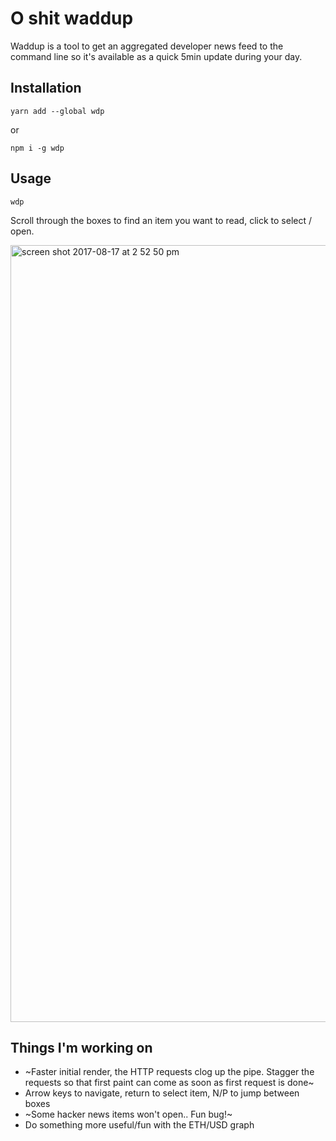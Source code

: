 # O shit waddup
Waddup is a tool to get an aggregated developer news feed to the command line so it's available as a quick 5min update during your day.

## Installation
`yarn add --global wdp`

or

`npm i -g wdp`

## Usage
`wdp`

Scroll through the boxes to find an item you want to read, click to select / open.

<img width="1243" alt="screen shot 2017-08-17 at 2 52 50 pm" src="https://user-images.githubusercontent.com/207421/29414464-0e4e3af6-8360-11e7-9b91-4562b3c03aeb.png">

## Things I'm working on

* ~Faster initial render, the HTTP requests clog up the pipe. Stagger the requests so that first paint can come as soon as first request is done~
* Arrow keys to navigate, return to select item, N/P to jump between boxes
* ~Some hacker news items won't open.. Fun bug!~
* Do something more useful/fun with the ETH/USD graph
